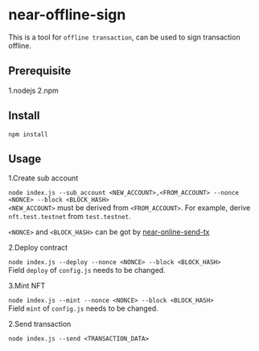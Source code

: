 # near-offline-sign

This is a tool for `offline transaction`, can be used to sign transaction offline.

## Prerequisite
1.nodejs
2.npm

## Install
`npm install`

## Usage
1.Create sub account

`node index.js --sub_account <NEW_ACCOUNT>,<FROM_ACCOUNT> --nonce <NONCE> --block <BLOCK_HASH>`  
`<NEW_ACCOUNT>` must be derived from `<FROM_ACCOUNT>`. For example, derive `nft.test.testnet` from `test.testnet`.

`<NONCE>` and `<BLOCK_HASH>` can be got by [near-online-send-tx](https://github.com/dantenetwork/near-online-send-tx)

2.Deploy contract

`node index.js --deploy --nonce <NONCE> --block <BLOCK_HASH>`  
Field `deploy` of `config.js` needs to be changed.

3.Mint NFT

`node index.js --mint --nonce <NONCE> --block <BLOCK_HASH>`  
Field `mint` of `config.js` needs to be changed.

2.Send transaction

`node index.js --send <TRANSACTION_DATA>`